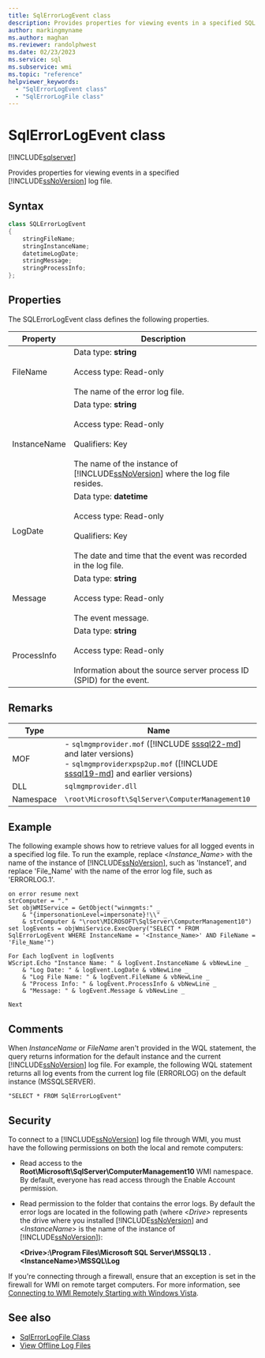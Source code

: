 ```yaml
---
title: SqlErrorLogEvent class
description: Provides properties for viewing events in a specified SQL Server log file.
author: markingmyname
ms.author: maghan
ms.reviewer: randolphwest
ms.date: 02/23/2023
ms.service: sql
ms.subservice: wmi
ms.topic: "reference"
helpviewer_keywords:
  - "SqlErrorLogEvent class"
  - "SqlErrorLogFile class"
---
```

# SqlErrorLogEvent class

[!INCLUDE[sqlserver](../../includes/applies-to-version/sqlserver.md)]

Provides properties for viewing events in a specified [!INCLUDE[ssNoVersion](../../includes/ssnoversion-md.md)] log file.

## Syntax

```csharp
class SQLErrorLogEvent
{
    stringFileName;
    stringInstanceName;
    datetimeLogDate;
    stringMessage;
    stringProcessInfo;
};
```

## Properties

The SQLErrorLogEvent class defines the following properties.

| Property | Description |
| --- | --- |
| FileName | Data type: **string**<br /><br />Access type: Read-only<br /><br />The name of the error log file. |
| InstanceName | Data type: **string**<br /><br />Access type: Read-only<br /><br />Qualifiers: Key<br /><br />The name of the instance of [!INCLUDE[ssNoVersion](../../includes/ssnoversion-md.md)] where the log file resides. |
| LogDate | Data type: **datetime**<br /><br />Access type: Read-only<br /><br />Qualifiers: Key<br /><br />The date and time that the event was recorded in the log file. |
| Message | Data type: **string**<br /><br />Access type: Read-only<br /><br />The event message. |
| ProcessInfo | Data type: **string**<br /><br />Access type: Read-only<br /><br />Information about the source server process ID (SPID) for the event. |

## Remarks

| Type | Name |
| --- | --- |
| MOF | - `sqlmgmprovider.mof` ([!INCLUDE [sssql22-md](../../includes/sssql22-md.md)] and later versions)<br />- `sqlmgmproviderxpsp2up.mof` ([!INCLUDE [sssql19-md](../../includes/sssql19-md.md)] and earlier versions) |
| DLL | `sqlmgmprovider.dll` |
| Namespace | `\root\Microsoft\SqlServer\ComputerManagement10` |

## Example

The following example shows how to retrieve values for all logged events in a specified log file. To run the example, replace \<*Instance_Name*> with the name of the instance of [!INCLUDE[ssNoVersion](../../includes/ssnoversion-md.md)], such as 'Instance1', and replace 'File_Name' with the name of the error log file, such as 'ERRORLOG.1'.

```vbnet
on error resume next
strComputer = "."
Set objWMIService = GetObject("winmgmts:" _
    & "{impersonationLevel=impersonate}!\\" _
    & strComputer & "\root\MICROSOFT\SqlServer\ComputerManagement10")
set logEvents = objWmiService.ExecQuery("SELECT * FROM SqlErrorLogEvent WHERE InstanceName = '<Instance_Name>' AND FileName = 'File_Name'")
  
For Each logEvent in logEvents
WScript.Echo "Instance Name: " & logEvent.InstanceName & vbNewLine _
    & "Log Date: " & logEvent.LogDate & vbNewLine _
    & "Log File Name: " & logEvent.FileName & vbNewLine _
    & "Process Info: " & logEvent.ProcessInfo & vbNewLine _
    & "Message: " & logEvent.Message & vbNewLine _
  
Next
```

## Comments

When *InstanceName* or *FileName* aren't provided in the WQL statement, the query returns information for the default instance and the current [!INCLUDE[ssNoVersion](../../includes/ssnoversion-md.md)] log file. For example, the following WQL statement returns all log events from the current log file (ERRORLOG) on the default instance (MSSQLSERVER).

```wql
"SELECT * FROM SqlErrorLogEvent"
```

## Security

To connect to a [!INCLUDE[ssNoVersion](../../includes/ssnoversion-md.md)] log file through WMI, you must have the following permissions on both the local and remote computers:

- Read access to the **Root\Microsoft\SqlServer\ComputerManagement10** WMI namespace. By default, everyone has read access through the Enable Account permission.

- Read permission to the folder that contains the error logs. By default the error logs are located in the following path (where \<*Drive>* represents the drive where you installed [!INCLUDE[ssNoVersion](../../includes/ssnoversion-md.md)] and \<*InstanceName*> is the name of the instance of [!INCLUDE[ssNoVersion](../../includes/ssnoversion-md.md)]):

  **\<Drive>:\Program Files\Microsoft SQL Server\MSSQL13** **.\<InstanceName>\MSSQL\Log**

If you're connecting through a firewall, ensure that an exception is set in the firewall for WMI on remote target computers. For more information, see [Connecting to WMI Remotely Starting with Windows Vista](/windows/win32/wmisdk/connecting-to-wmi-remotely-starting-with-vista).

## See also

- [SqlErrorLogFile Class](../../relational-databases/wmi-provider-configuration-classes/sqlerrorlogfile-class.md)
- [View Offline Log Files](../../relational-databases/logs/view-offline-log-files.md)
